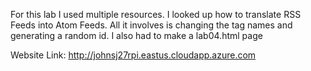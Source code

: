 For this lab I used multiple resources. I looked up how to translate RSS Feeds into Atom Feeds.
All it involves is changing the tag names and generating a random id.
I also had to make a lab04.html page

Website Link: http://johnsj27rpi.eastus.cloudapp.azure.com
